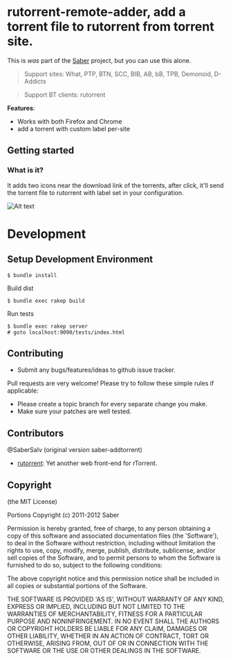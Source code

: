 rutorrent-remote-adder, add a torrent file to rutorrent from torrent site.
================================================================

This is *was* part of the [Saber](https://github.com/SaberSalv/saber) project, but you can use this alone.

> Support sites: What, PTP, BTN, SCC, BIB, AB, bB, TPB, Demonoid, D-Addicts

> Support BT clients: rutorrent

**Features**:

- Works with both Firefox and Chrome
- add a torrent with custom label per-site

Getting started
---------------

### What is it?

It adds two icons near the download link of the torrents, after click, it'll send the torrent file to rutorrent with label set in your configuration.

![Alt text](https://raw.github.com/ezpuzze/rutorrent-remote-adder/master/snapshot.jpg "snapshot")

Development
===========

Setup Development Environment 
--------------------------

	$ bundle install

Build dist

	$ bundle exec rakep build

Run tests

	$ bundle exec rakep server
	# goto localhost:9090/tests/index.html

Contributing
-------------

* Submit any bugs/features/ideas to github issue tracker.

Pull requests are very welcome! Please try to follow these simple rules if applicable:

* Please create a topic branch for every separate change you make.
* Make sure your patches are well tested. 

Contributors
------------

@SaberSalv (original version saber-addtorrent)

* [rutorrent](http://code.google.com/p/rutorrent): Yet another web front-end for rTorrent.

Copyright
---------

(the MIT License)

Portions Copyright (c) 2011-2012 Saber

Permission is hereby granted, free of charge, to any person obtaining a copy of this software and associated documentation files (the 'Software'), to deal in the Software without restriction, including without limitation the rights to use, copy, modify, merge, publish, distribute, sublicense, and/or sell copies of the Software, and to permit persons to whom the Software is furnished to do so, subject to the following conditions:

The above copyright notice and this permission notice shall be included in all copies or substantial portions of the Software.

THE SOFTWARE IS PROVIDED 'AS IS', WITHOUT WARRANTY OF ANY KIND, EXPRESS OR IMPLIED, INCLUDING BUT NOT LIMITED TO THE WARRANTIES OF MERCHANTABILITY, FITNESS FOR A PARTICULAR PURPOSE AND NONINFRINGEMENT.  IN NO EVENT SHALL THE AUTHORS OR COPYRIGHT HOLDERS BE LIABLE FOR ANY CLAIM, DAMAGES OR OTHER LIABILITY, WHETHER IN AN ACTION OF CONTRACT, TORT OR OTHERWISE, ARISING FROM, OUT OF OR IN CONNECTION WITH THE SOFTWARE OR THE USE OR OTHER DEALINGS IN THE SOFTWARE.
